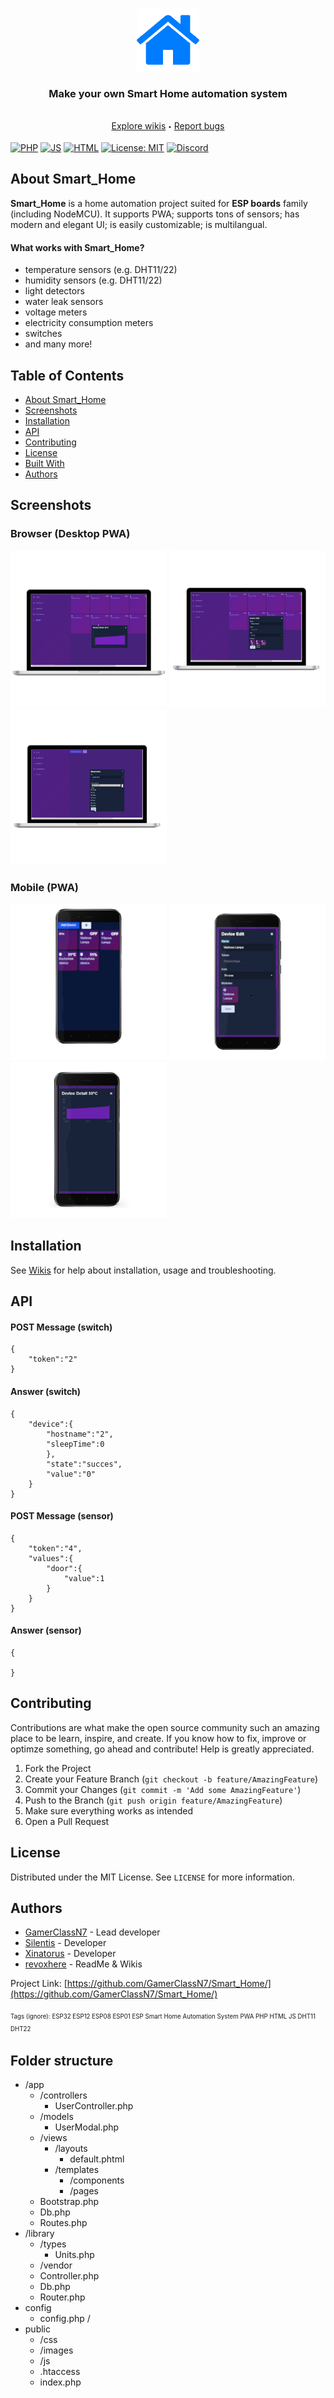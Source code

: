 <!--
*** Smart_Home by JonatanRek
*** README by revox, 2019
-->

<!-- LOGO -->
<br />
<p align="center">
  <a href="https://github.com/GamerClassN7/Smart_Home">
    <img src="./app/templates/images/icon-192x192.png" height="100" width="100">
  </a>
  <h3 align="center">Make your own Smart Home automation system</h3>
  <p align="center">
    <br>
    <a href="https://github.com/GamerClassN7/Smart_Home">Explore wikis</a>
    <sub><sup>•</sub></sup>
    <a href="https://github.com/GamerClassN7/Smart_Home">Report bugs</a>
    <br>
  </p>
</p>


[![PHP](https://img.shields.io/badge/PHP-brightgreen.svg)](https://github.com/GamerClassN7/Smart_Home/search?l=php)
[![JS](https://img.shields.io/badge/JS-red.svg)](https://github.com/GamerClassN7/Smart_Home/search?l=js)
[![HTML](https://img.shields.io/badge/HTML-blue.svg)](https://github.com/GamerClassN7/Smart_Home/search?l=html)
[![License: MIT](https://img.shields.io/badge/License-MIT-yellow.svg)](https://opensource.org/licenses/MIT)
[![Discord](https://img.shields.io/discord/604697675430101003.svg?color=Blue&label=Discord&logo=Discord)](https://discord.gg/XJpT3UQ)

<!-- ABOUT THE PROJECT -->
## About Smart_Home

**Smart_Home** is a home automation project suited for **ESP boards** family (including NodeMCU). It supports PWA; supports tons of sensors; has modern and elegant UI; is easily customizable; is multilangual.

#### What works with Smart_Home?
* temperature sensors (e.g. DHT11/22)
* humidity sensors (e.g. DHT11/22)
* light detectors
* water leak sensors
* voltage meters
* electricity consumption meters
* switches
* and many more!

<!-- TABLE OF CONTENTS -->
## Table of Contents

* [About Smart_Home](#about-smart_home)
* [Screenshots](#screenshots)
* [Installation](#instalation)
* [API](#api)
* [Contributing](#contributing)
* [License](#license)
* [Built With](#built-with)
* [Authors](#authors)

<!-- SCREENSHOTS -->
## Screenshots
### Browser (Desktop PWA)

<img src="./_README_IMG/desktop1.png" height="250" width="250"> <img src="./_README_IMG/desktop2.png" height="250" width="250"> <img src="./_README_IMG/desktop3.png" height="250" width="250">

### Mobile (PWA)

<img src="./_README_IMG/mobile1.png" height="250" width="250"> <img src="./_README_IMG/mobile2.png" height="250" width="250"> <img src="./_README_IMG/mobile3.png" height="250" width="250">

<!-- INSTALLATION -->
## Installation
See [Wikis](https://github.com/GamerClassN7/Smart_Home/wiki) for help about installation, usage and troubleshooting.

<!-- API -->
## API
#### POST Message (switch)
```
{
	"token":"2"
}
```

#### Answer (switch)
```
{
	"device":{
		"hostname":"2",
		"sleepTime":0
		},
		"state":"succes",
		"value":"0"
	}
}
```

#### POST Message (sensor)
```
{
	"token":"4",
	"values":{
		"door":{
			"value":1
		}
	}
}
```

#### Answer (sensor)
```
{

}
```

<!-- CONTRIBUTING -->
## Contributing

Contributions are what make the open source community such an amazing place to be learn, inspire, and create.
If you know how to fix, improve or optimze something, go ahead and contribute! Help is greatly appreciated.

1. Fork the Project
2. Create your Feature Branch (`git checkout -b feature/AmazingFeature`)
3. Commit your Changes (`git commit -m 'Add some AmazingFeature'`)
4. Push to the Branch (`git push origin feature/AmazingFeature`)
5. Make sure everything works as intended
6. Open a Pull Request

<!-- LICENSE -->
## License

Distributed under the MIT License. See `LICENSE` for more information.

<!-- AUTHORS -->
## Authors
* [GamerClassN7](https://github.com/GamerClassN7) - Lead developer
* [Silentis](https://github.com/Silentis) - Developer
* [Xinatorus](https://github.com/Xinatorus) - Developer
* [revoxhere](https://github.com/revoxhere/) - ReadMe & Wikis

Project Link: [https://github.com/GamerClassN7/Smart_Home/](https://github.com/GamerClassN7/Smart_Home/) <br> <br>
<sup><sub>Tags (ignore): ESP32 ESP12 ESP08 ESP01 ESP Smart Home Automation System PWA PHP HTML JS DHT11 DHT22

## Folder structure
- /app
	- /controllers
		- UserController.php
	- /models
		- UserModal.php
	- /views
		- /layouts
			- default.phtml
		- /templates
			- /components
			- /pages
	- Bootstrap.php
	- Db.php
	- Routes.php
- /library
	- /types
		- Units.php
	- /vendor
	- Controller.php
	- Db.php
	- Router.php
- config
	- config.php /
- public
	- /css
	- /images
	- /js
	- .htaccess
	- index.php
